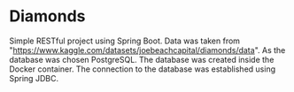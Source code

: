 # Diamonds
 Simple RESTful project using Spring Boot.
Data was taken from "https://www.kaggle.com/datasets/joebeachcapital/diamonds/data".
As the database was chosen PostgreSQL.
The database was created inside the Docker container.
The connection to the database was established using Spring JDBC.

